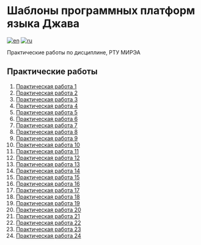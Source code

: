 # Шаблоны программных платформ языка Джава

[![en](https://img.shields.io/badge/lang-en-blue.svg)](README.md)
[![ru](https://img.shields.io/badge/lang-ru-red.svg)](README.ru.md)

Практические работы по дисциплине, РТУ МИРЭА

## Практические работы

1. [Практическая работа 1](src/practice1)
2. [Практическая работа 2](src/practice2)
3. [Практическая работа 3](src/practice3)
4. [Практическая работа 4](src/practice4)
5. [Практическая работа 5](src/practice5)
6. [Практическая работа 6](src/practice6)
7. [Практическая работа 7](src/practice7)
8. [Практическая работа 8](src/practice8)
9. [Практическая работа 9](src/practice9)
10. [Практическая работа 10](src/practice10)
11. [Практическая работа 11](src/practice11)
12. [Практическая работа 12](src/practice12)
13. [Практическая работа 13](src/practice13)
14. [Практическая работа 14](src/practice14)
15. [Практическая работа 15](src/practice15)
16. [Практическая работа 16](src/practice16)
17. [Практическая работа 17](src/practice17)
18. [Практическая работа 18](src/practice18)
19. [Практическая работа 19](src/practice19)
20. [Практическая работа 20](src/practice20)
21. [Практическая работа 21](src/practice21)
22. [Практическая работа 22](src/practice22)
23. [Практическая работа 23](src/practice23)
24. [Практическая работа 24](src/practice24)